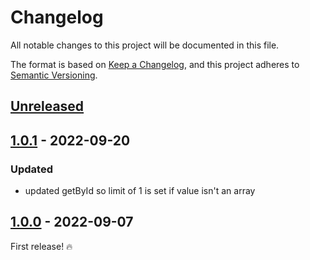 # Changelog

All notable changes to this project will be documented in this file.

The format is based on [Keep a Changelog](https://keepachangelog.com/en/1.0.0/),
and this project adheres to [Semantic Versioning](https://semver.org/spec/v2.0.0.html).

## [Unreleased]

## [1.0.1] - 2022-09-20

### Updated

- updated getById so limit of 1 is set if value isn't an array

## [1.0.0] - 2022-09-07

First release! :fire:

[unreleased]: https://github.com/jahidulpabelislam/orm/compare/v1.0.1...HEAD
[1.0.1]: https://github.com/jahidulpabelislam/orm/compare/v1.0.0...v1.0.1
[1.0.0]: https://github.com/jahidulpabelislam/orm/releases/tag/v1.0.0
